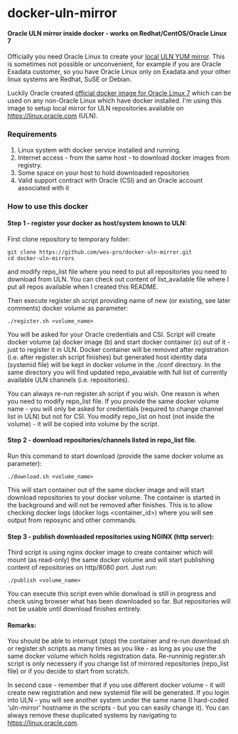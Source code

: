 # docker-uln-mirror
#### Oracle ULN mirror inside docker - works on Redhat/CentOS/Oracle Linux 7

Officially you need Oracle Linux to create your [local ULN YUM mirror](https://www.oracle.com/technetwork/articles/servers-storage-admin/yum-repo-setup-1659167.html). 
This is sometimes not possible or unconvenient, for example if you are Oracle Exadata customer, so you have Oracle Linux only on Exadata and your other linux systems are Redhat, SuSE or Debian.

Luckily Oracle created [official docker image for Oracle Linux 7](https://hub.docker.com/_/oraclelinux/) which can be used on any non-Oracle Linux which have docker installed.
I'm using this image to setup local mirror for ULN repositories available on https://linux.oracle.com (ULN).

### Requirements
1. Linux system with docker service installed and running. 
1. Internet access - from the same host - to download docker images from registry.
1. Some space on your host to hold downloaded repositories
1. Valid support contract with Oracle (CSI) and an Oracle account associated with it

### How to use this docker

#### Step 1 - register your docker as host/system known to ULN:
First clone repository to temporary folder:
```
git clone https://github.com/wes-pro/docker-uln-mirror.git
cd docker-uln-mirrors
```
and modify repo_list file where you need to put all repositories you need to download from ULN. You can check out content of list_available file where I put all repos available when I created this README. 

Then execute register.sh script providing name of new (or existing, see later comments) docker volume as parameter:
```
./register.sh <volume_name>
```
You will be asked for your Oracle credentials and CSI. Script will create docker volume (a) docker image (b) and start docker container (c) out of it - just to register it in ULN. Docker container will be removed after registration (i.e. after register.sh script finishes) but generated host identity data (systemid file) will be kept in docker volume in the ./conf directory. In the same directory you will find updated repo_avaiable with full list of currently available ULN channels (i.e. repositories).

You can always re-run register.sh script if you wish. One reason is when you need to modify repo_list file. If you provide the same docker volume name - you will only be asked for credentials (required to change channel list in ULN) but not for CSI. You modify repo_list on host (not inside the volume) - it will be copied into volume by the script.

#### Step 2 - download repositories/channels listed in repo_list file.
Run this command to start download (provide the same docker volume as parameter):
```
./download.sh <volume_name>
```
This will start container out of the same docker image and will start download repositories to your docker volume. The container is started in the background and will not be removed after finishes. This is to allow checking docker logs (docker logs <container_id>) where you will see output from reposync and other commands.

#### Step 3 - publish downloaded repositories using NGINX (http server):
Third script is using nginx docker image to create container which will mount (as read-only) the same docker volume and will start publishing content of repositories on http/8080 port. Just run:
```
./publish <volume_name>
```
You can execute this script even while donwload is still in progress and check using browser what has been downloaded so far. But repositories will not be usable until download finishes entirely.

#### Remarks:
You should be able to interrupt (stop) the container and re-run download.sh or register.sh scripts as many times as you like - as long as you use the same docker volume which holds registration data. Re-runninig register.sh script is only necessery if you change list of mirrored repositories (repo_list file) or if you decide to start from scratch.

In second case - remember that if you use different docker volume - it will create new registration and new systemid file will be generated. If you login into ULN - you will see another system under the same name (I hard-coded 'uln-mirror' hostname in the scripts - but you can easily change it).
You can always remove these duplicated systems by navigating to https://linux.oracle.com.
